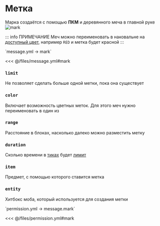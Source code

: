 # Метка

Марка создаётся c помощью **ПКМ** и деревянного меча в главной руке
![mark](/mark.gif)

::: info ПРИМЕЧАНИЕ
Меч можно переименовать в наковальне на [доступный цвет](#доступные-цвета), например `RED` и метка будет красной
:::

[//]: # (message.yml)
<!--@include: @/parts/words.md#setting-->
<!--@include: @/parts/words.md#path--> `message.yml → mark`

<!--@include: @/parts/words.md#default-->
<<< @/files/message.yml#mark

<!--@include: @/parts/enable.md-->

### `limit`

Не позволяет сделать больше одной метки, пока она существует

### `color`

Включает возможность цветных меток. Для этого меч нужно переименовать в один из
<!--@include: @/parts/color.md-->

### `range`

Расстояние в блоках, насколько далеко можно разместить метку

### `duration`

Сколько времени в [тиках](https://ru.minecraft.wiki/w/%D0%A2%D0%B0%D0%BA%D1%82) будет [лимит](#limit)

### `item`

Предмет, с помощью которого ставится метка

### `entity`

Хитбокс моба, который используется для создания метки

<!--@include: @/parts/cooldown.md-->
<!--@include: @/parts/sound.md-->

[//]: # (permission.yml)
<!--@include: @/parts/words.md#permission-->
<!--@include: @/parts/words.md#path--> `permission.yml → message.mark`

<!--@include: @/parts/words.md#default-->
<<< @/files/permission.yml#mark

<!--@include: @/parts/permission/permissionTier3.md-->
<!--@include: @/parts/permission/cooldown.md-->
<!--@include: @/parts/permission/sound.md-->